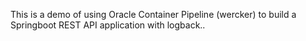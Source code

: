This is a demo of using Oracle Container Pipeline (wercker) to build a Springboot REST API application with logback..
